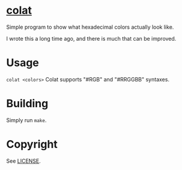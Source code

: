 # [colat](https://git.sr.ht/~smlavine/colat)

Simple program to show what hexadecimal colors actually look like.

I wrote this a long time ago, and there is much that can be improved.

# Usage

`colat <colors>`
Colat supports "#RGB" and "#RRGGBB" syntaxes.

# Building

Simply run ```make```.

# Copyright

See [LICENSE][0].

[0]: https://git.sr.ht/~smlavine/colat/tree/master/item/LICENSE

